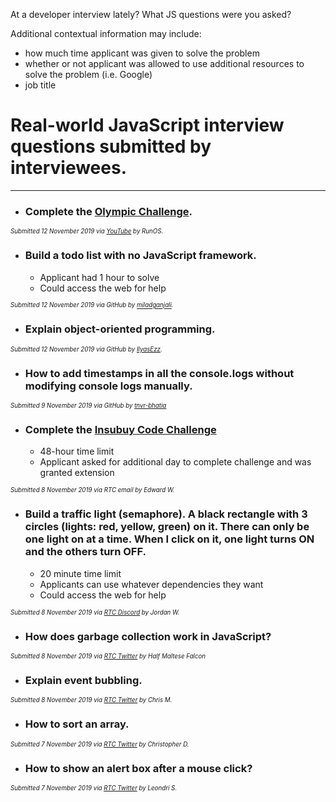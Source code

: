 At a developer interview lately? What JS questions were you asked?

Additional contextual information may include: 
- how much time applicant was given to solve the problem 
- whether or not applicant was allowed to use additional resources to solve the problem (i.e. Google) 
- job title

# Real-world JavaScript interview questions submitted by interviewees.

***

- ### Complete the [Olympic Challenge](https://github.com/RealToughCandy/olympic-challenge).
  
<sub><sup>_Submitted 12 November 2019 via [YouTube](https://www.youtube.com/watch?v=k42uxd7WmfQ) by RunOS._</sup></sub>


- ### Build a todo list with no JavaScript framework.
  * Applicant had 1 hour to solve 
  * Could access the web for help

<sub><sup>_Submitted 12 November 2019 via GitHub by [miladganjali](https://github.com/miladganjali)._</sup></sub>

- ### Explain object-oriented programming.

<sub><sup>_Submitted 12 November 2019 via GitHub by [IlyasEzz](https://github.com/ilyasEzz)._</sup></sub>

- ### How to add timestamps in all the console.logs without modifying console logs manually.

<sub><sup>_Submitted 9 November 2019 via GitHub by [tnvr-bhatia](https://github.com/tnvr-bhatia)_</sup></sub>

- ### Complete the [Insubuy Code Challenge](https://github.com/IB-IT/Insubuy-Code-Challenge)
  * 48-hour time limit
  * Applicant asked for additional day to complete challenge and was granted extension

<sub><sup>_Submitted 8 November 2019 via RTC email by Edward W._</sup></sub>
 
- ### Build a traffic light (semaphore). A black rectangle with 3 circles (lights: red, yellow, green) on it. There can only be one light on at a time. When I click on it, one light turns ON and the others turn OFF.
  * 20 minute time limit
  * Applicants can use whatever dependencies they want
  * Could access the web for help

<sub><sup>_Submitted 8 November 2019 via [RTC Discord](https://discord.gg/68yMWzV) by Jordan W._</sup></sub>

- ### How does garbage collection work in JavaScript?

<sub><sup>_Submitted 8 November 2019 via [RTC Twitter](https://twitter.com/realtoughcandy/status/1192558596858490889) by Half Maltese Falcon_</sup></sub>

- ### Explain event bubbling.

<sub><sup>_Submitted 8 November 2019 via [RTC Twitter](https://twitter.com/realtoughcandy/status/1192558596858490889) by Chris M._</sup></sub>


- ### How to sort an array.

<sub><sup>_Submitted 7 November 2019 via [RTC Twitter](https://twitter.com/realtoughcandy/status/1192558596858490889) by Christopher D._</sup></sub>

- ### How to show an alert box after a mouse click?

<sub><sup>_Submitted 7 November 2019 via [RTC Twitter](https://twitter.com/realtoughcandy/status/1192558596858490889) by Leondri S._</sup></sub>
